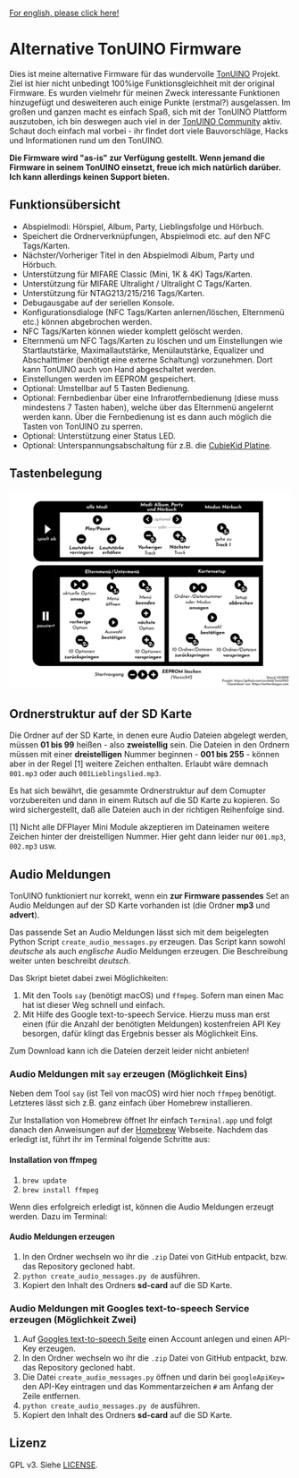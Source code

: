 [For english, please click here!](README_EN.md)

Alternative TonUINO Firmware
============================

Dies ist meine alternative Firmware für das wundervolle [TonUINO](https://www.voss.earth/tonuino/) Projekt. Ziel ist hier nicht unbedingt 100%ige Funktionsgleichheit mit der original Firmware. Es wurden vielmehr für meinen Zweck interessante Funktionen hinzugefügt und desweiteren auch einige Punkte (erstmal?) ausgelassen. Im großen und ganzen macht es einfach Spaß, sich mit der TonUINO Plattform auszutoben, ich bin deswegen auch viel in der [TonUINO Community](https://discourse.voss.earth/) aktiv. Schaut doch einfach mal vorbei - ihr findet dort viele Bauvorschläge, Hacks und Informationen rund um den TonUINO.

**Die Firmware wird "as-is" zur Verfügung gestellt. Wenn jemand die Firmware in seinem TonUINO einsetzt, freue ich mich natürlich darüber. Ich kann allerdings keinen Support bieten.**

## Funktionsübersicht

- Abspielmodi: Hörspiel, Album, Party, Lieblingsfolge und Hörbuch.
- Speichert die Ordnerverknüpfungen, Abspielmodi etc. auf den NFC Tags/Karten.
- Nächster/Vorheriger Titel in den Abspielmodi Album, Party und Hörbuch.
- Unterstützung für MIFARE Classic (Mini, 1K & 4K) Tags/Karten.
- Unterstützung für MIFARE Ultralight / Ultralight C Tags/Karten.
- Unterstützung für NTAG213/215/216 Tags/Karten.
- Debugausgabe auf der seriellen Konsole.
- Konfigurationsdialoge (NFC Tags/Karten anlernen/löschen, Elternmenü etc.) können abgebrochen werden.
- NFC Tags/Karten können wieder komplett gelöscht werden.
- Elternmenü um NFC Tags/Karten zu löschen und um Einstellungen wie Startlautstärke, Maximallautstärke, Menülautstärke, Equalizer und Abschalttimer (benötigt eine externe Schaltung) vorzunehmen. Dort kann TonUINO auch von Hand abgeschaltet werden.
- Einstellungen werden im EEPROM gespeichert.
- Optional: Umstellbar auf 5 Tasten Bedienung.
- Optional: Fernbedienbar über eine Infrarotfernbedienung (diese muss mindestens 7 Tasten haben), welche über das Elternmenü angelernt werden kann. Über die Fernbedienung ist es dann auch möglich die Tasten von TonUINO zu sperren.
- Optional: Unterstützung einer Status LED.
- Optional: Unterspannungsabschaltung für z.B. die [CubieKid Platine](https://www.thingiverse.com/thing:3148200).

## Tastenbelegung

![Tastenbelegung](usage_cheat_sheet_de.png)

## Ordnerstruktur auf der SD Karte

Die Ordner auf der SD Karte, in denen eure Audio Dateien abgelegt werden, müssen **01 bis 99** heißen - also **zweistellig** sein. Die Dateien in den Ordnern müssen mit einer **dreistelligen** Nummer beginnen - **001 bis 255** - können aber in der Regel [1] weitere Zeichen enthalten. Erlaubt wäre demnach `001.mp3` oder auch `001Lieblingslied.mp3`.

Es hat sich bewährt, die gesammte Ordnerstruktur auf dem Comupter vorzubereiten und dann in einem Rutsch auf die SD Karte zu kopieren. So wird sichergestellt, daß alle Dateien auch in der richtigen Reihenfolge sind.

[1] Nicht alle DFPlayer Mini Module akzeptieren im Dateinamen weitere Zeichen hinter der dreistelligen Nummer. Hier geht dann leider nur `001.mp3`, `002.mp3` usw.

## Audio Meldungen

TonUINO funktioniert nur korrekt, wenn ein **zur Firmware passendes** Set an Audio Meldungen auf der SD Karte vorhanden ist (die Ordner **mp3** und **advert**).

Das passende Set an Audio Meldungen lässt sich mit dem beigelegten Python Script `create_audio_messages.py` erzeugen. Das Script kann sowohl *deutsche* als auch *englische* Audio Meldungen erzeugen. Die Beschreibung weiter unten beschreibt *deutsch*.

Das Skript bietet dabei zwei Möglichkeiten:

  1. Mit den Tools `say` (benötigt macOS) und `ffmpeg`. Sofern man einen Mac hat ist dieser Weg schnell und einfach.
  2. Mit Hilfe des Google text-to-speech Service. Hierzu muss man erst einen (für die Anzahl der benötigten Meldungen) kostenfreien API Key besorgen, dafür klingt das Ergebnis besser als Möglichkeit Eins.

Zum Download kann ich die Dateien derzeit leider nicht anbieten!

### Audio Meldungen mit `say` erzeugen (Möglichkeit Eins)

Neben dem Tool `say` (ist Teil von macOS) wird hier noch `ffmpeg` benötigt. Letzteres lässt sich z.B. ganz einfach über Homebrew installieren.

Zur Installation von Homebrew öffnet Ihr einfach `Terminal.app` und folgt danach den Anweisungen auf der [Homebrew](https://brew.sh) Webseite. Nachdem das erledigt ist, führt ihr im Terminal folgende Schritte aus:

#### Installation von ffmpeg

1. `brew update`
2. `brew install ffmpeg`

Wenn dies erfolgreich erledigt ist, können die Audio Meldungen erzeugt werden. Dazu im Terminal:

#### Audio Meldungen erzeugen

1. In den Ordner wechseln wo ihr die `.zip` Datei von GitHub entpackt, bzw. das Repository gecloned habt.
2. `python create_audio_messages.py de` ausführen.
3. Kopiert den Inhalt des Ordners **sd-card** auf die SD Karte.

### Audio Meldungen mit Googles text-to-speech Service erzeugen (Möglichkeit Zwei)

1. Auf [Googles text-to-speech Seite](https://cloud.google.com/text-to-speech/) einen Account anlegen und einen API-Key erzeugen.
2. In den Ordner wechseln wo ihr die `.zip` Datei von GitHub entpackt, bzw. das Repository gecloned habt.
3. Die Datei `create_audio_messages.py` öffnen und darin bei `googleApiKey=` den API-Key eintragen und das Kommentarzeichen `#` am Anfang der Zeile entfernen.
4. `python create_audio_messages.py de` ausführen.
5. Kopiert den Inhalt des Ordners **sd-card** auf die SD Karte.

## Lizenz

GPL v3. Siehe [LICENSE](../LICENSE.md).